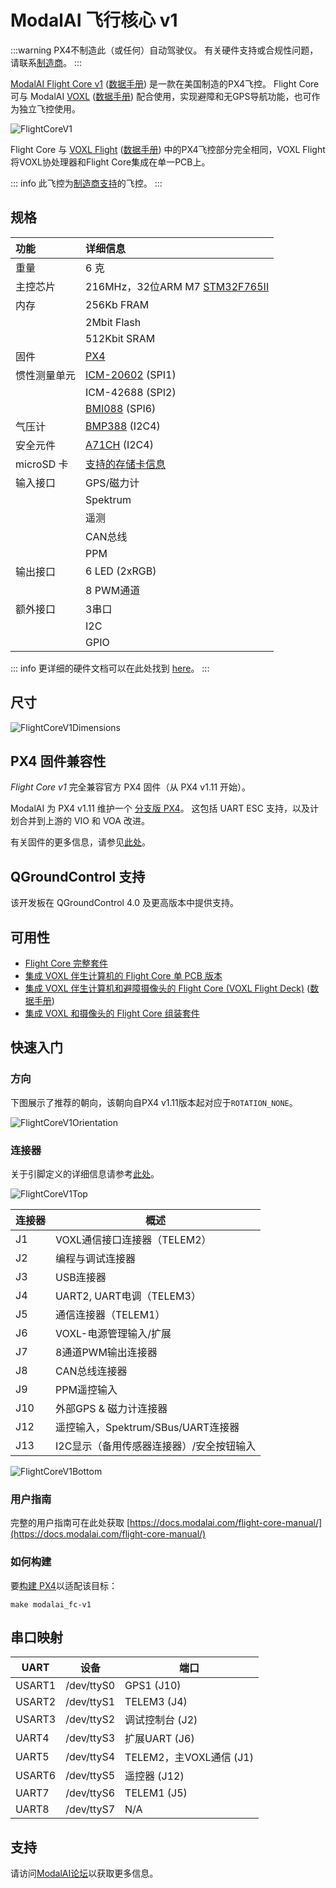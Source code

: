 

# ModalAI 飞行核心 v1

<Badge type="tip" text="PX4 v1.11" />

:::warning
PX4不制造此（或任何）自动驾驶仪。
有关硬件支持或合规性问题，请联系[制造商](https://forum.modalai.com/)。
:::

[ModalAI Flight Core v1](https://modalai.com/flight-core) ([数据手册](https://docs.modalai.com/flight-core-datasheet)) 是一款在美国制造的PX4飞控。
Flight Core 可与 ModalAI [VOXL](https://modalai.com/voxl) ([数据手册](https://docs.modalai.com/voxl-datasheet/)) 配合使用，实现避障和无GPS导航功能，也可作为独立飞控使用。

![FlightCoreV1](../../assets/flight_controller/modalai/fc_v1/main.jpg)

Flight Core 与 [VOXL Flight](https://www.modalai.com/voxl-flight) ([数据手册](https://docs.modalai.com/voxl-flight-datasheet/)) 中的PX4飞控部分完全相同，VOXL Flight将VOXL协处理器和Flight Core集成在单一PCB上。

::: info
此飞控为[制造商支持](../flight_controller/autopilot_manufacturer_supported.md)的飞控。
:::

## 规格

| 功能             | 详细信息                                                          |
| :--------------- | :--------------------------------------------------------------- |
| 重量             | 6 克                                                              |
| 主控芯片         | 216MHz，32位ARM M7 [STM32F765II][stm32f765ii]                 |
| 内存             | 256Kb FRAM                                                       |
|                  | 2Mbit Flash                                                      |
|                  | 512Kbit SRAM                                                     |
| 固件             | [PX4][px4]                                                       |
| 惯性测量单元     | [ICM-20602][icm-20602] (SPI1)                                    |
|                  | ICM-42688 (SPI2)                                                 |
|                  | [BMI088][bmi088] (SPI6)                                          |
| 气压计           | [BMP388][bmp388] (I2C4)                                          |
| 安全元件         | [A71CH][a71ch] (I2C4)                                            |
| microSD 卡       | [支持的存储卡信息](../dev_log/logging.md#sd-cards)             |
| 输入接口         | GPS/磁力计                                                       |
|                  | Spektrum                                                         |
|                  | 遥测                                                             |
|                  | CAN总线                                                          |
|                  | PPM                                                              |
| 输出接口         | 6 LED (2xRGB)                                                    |
|                  | 8 PWM通道                                                        |
| 额外接口         | 3串口                                                            |
|                  | I2C                                                              |
|                  | GPIO                                                             |

::: info
更详细的硬件文档可以在此处找到 [here](https://docs.modalai.com/flight-core-datasheet/)。
:::

<!-- 表格引用链接（优化布局） -->
[stm32f765ii]: https://www.st.com/en/microcontrollers-microprocessors/stm32f765ii.html
[bmp388]: https://www.bosch-sensortec.com/products/environmental-sensors/pressure-sensors/bmp388/
[icm-20602]: https://www.invensense.com/products/motion-tracking/6-axis/icm-20602/
[bmi088]: https://www.bosch-sensortec.com/bst/products/all_products/bmi088_1
[px4]: https://github.com/PX4/PX4-Autopilot/tree/main/boards/modalai/fc-v1
[a71ch]: https://www.nxp.com/products/security-and-authentication/authentication/plug-and-trust-the-fast-easy-way-to-deploy-secure-iot-connections:A71CH

## 尺寸

![FlightCoreV1Dimensions](../../assets/flight_controller/modalai/fc_v1/dimensions.png)

## PX4 固件兼容性

_Flight Core v1_ 完全兼容官方 PX4 固件（从 PX4 v1.11 开始）。

ModalAI 为 PX4 v1.11 维护一个 [分支版 PX4](https://github.com/modalai/px4-firmware/tree/modalai-1.11)。
这包括 UART ESC 支持，以及计划合并到上游的 VIO 和 VOA 改进。

有关固件的更多信息，请参见[此处](https://docs.modalai.com/flight-core-firmware/)。

## QGroundControl 支持

该开发板在 QGroundControl 4.0 及更高版本中提供支持。

## 可用性

- [Flight Core 完整套件](https://modalai.com/flight-core)
- [集成 VOXL 伴生计算机的 Flight Core 单 PCB 版本](https://modalai.com/flight-core)
- [集成 VOXL 伴生计算机和避障摄像头的 Flight Core (VOXL Flight Deck)](https://modalai.com/flight-deck) ([数据手册](https://docs.modalai.com/voxl-flight-deck-platform-datasheet/))
- [集成 VOXL 和摄像头的 Flight Core 组装套件](https://shop.modalai.com/products/voxl-flight-deck-r1)

## 快速入门

### 方向

下图展示了推荐的朝向，该朝向自PX4 v1.11版本起对应于`ROTATION_NONE`。

![FlightCoreV1Orientation](../../assets/flight_controller/modalai/fc_v1/orientation.png)

### 连接器

关于引脚定义的详细信息请参考[此处](https://docs.modalai.com/flight-core-datasheet-connectors)。

![FlightCoreV1Top](../../assets/flight_controller/modalai/fc_v1/top.png)

| 连接器 | 概述                                                    |
| ------- | --------------------------------------------------------- |
| J1      | VOXL通信接口连接器（TELEM2）                             |
| J2      | 编程与调试连接器                                         |
| J3      | USB连接器                                                |
| J4      | UART2, UART电调（TELEM3）                                |
| J5      | 通信连接器（TELEM1）                                     |
| J6      | VOXL-电源管理输入/扩展                                   |
| J7      | 8通道PWM输出连接器                                       |
| J8      | CAN总线连接器                                            |
| J9      | PPM遥控输入                                              |
| J10     | 外部GPS & 磁力计连接器                                   |
| J12     | 遥控输入，Spektrum/SBus/UART连接器                       |
| J13     | I2C显示（备用传感器连接器）/安全按钮输入                |

![FlightCoreV1Bottom](../../assets/flight_controller/modalai/fc_v1/bottom.png)

### 用户指南

完整的用户指南可在此处获取 [https://docs.modalai.com/flight-core-manual/](https://docs.modalai.com/flight-core-manual/)

### 如何构建

要[构建 PX4](../dev_setup/building_px4.md)以适配该目标：

```
make modalai_fc-v1
```

## 串口映射

| UART   | 设备       | 端口                                     |
| ------ | ---------- | ---------------------------------------- |
| USART1 | /dev/ttyS0 | GPS1 (J10)                               |
| USART2 | /dev/ttyS1 | TELEM3 (J4)                              |
| USART3 | /dev/ttyS2 | 调试控制台 (J2)                          |
| UART4  | /dev/ttyS3 | 扩展UART (J6)                            |
| UART5  | /dev/ttyS4 | TELEM2，主VOXL通信 (J1)                  |
| USART6 | /dev/ttyS5 | 遥控器 (J12)                             |
| UART7  | /dev/ttyS6 | TELEM1 (J5)                              |
| UART8  | /dev/ttyS7 | N/A                                      |

<!-- Note: Got ports using https://github.com/PX4/PX4-user_guide/pull/672#issuecomment-598198434 -->

## 支持

请访问[ModalAI论坛](https://forum.modalai.com/category/10/flight-core)以获取更多信息。